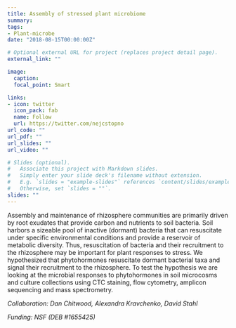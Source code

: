 ```yaml
---
title: Assembly of stressed plant microbiome 
summary: 
tags:
- Plant-microbe
date: "2018-08-15T00:00:00Z"

# Optional external URL for project (replaces project detail page).
external_link: ""

image:
  caption: 
  focal_point: Smart

links:
- icon: twitter
  icon_pack: fab
  name: Follow
  url: https://twitter.com/nejcstopno
url_code: ""
url_pdf: ""
url_slides: ""
url_video: ""

# Slides (optional).
#   Associate this project with Markdown slides.
#   Simply enter your slide deck's filename without extension.
#   E.g. `slides = "example-slides"` references `content/slides/example-slides.md`.
#   Otherwise, set `slides = ""`.
slides: ""
---
```


Assembly and maintenance of rhizosphere communities are primarily driven by root exudates that provide carbon and nutrients to soil bacteria. Soil harbors a sizeable pool of inactive (dormant) bacteria that can resuscitate under specific environmental conditions and provide a reservoir of metabolic diversity. Thus, resuscitation of bacteria and their recruitment to the rhizosphere may be important for plant responses to stress. We hypothesized that phytohormones resuscitate dormant bacterial taxa and signal their recruitment to the rhizosphere. To test the hypothesis we are looking at the microbial responses to phytohormones in soil microcosms and culture collections using CTC staining, flow cytometry, amplicon sequencing and mass spectrometry. 

_Collaboration: Dan Chitwood, Alexandra Kravchenko, David Stahl_

_Funding: NSF (DEB #1655425)_
